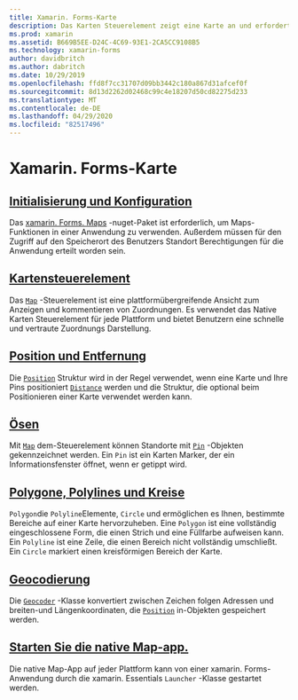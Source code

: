 ```yaml
---
title: Xamarin. Forms-Karte
description: Das Karten Steuerelement zeigt eine Karte an und erfordert das nuget-Paket xamarin. Forms. Maps.
ms.prod: xamarin
ms.assetid: B669B5EE-D24C-4C69-93E1-2CA5CC9108B5
ms.technology: xamarin-forms
author: davidbritch
ms.author: dabritch
ms.date: 10/29/2019
ms.openlocfilehash: ffd8f7cc31707d09bb3442c180a867d31afcef0f
ms.sourcegitcommit: 8d13d2262d02468c99c4e18207d50cd82275d233
ms.translationtype: MT
ms.contentlocale: de-DE
ms.lasthandoff: 04/29/2020
ms.locfileid: "82517496"
---
```

# <a name="xamarinforms-map"></a>Xamarin. Forms-Karte

## <a name="initialization-and-configuration"></a>[Initialisierung und Konfiguration](setup.md)

Das [xamarin. Forms. Maps](https://www.nuget.org/packages/Xamarin.Forms.Maps/) -nuget-Paket ist erforderlich, um Maps-Funktionen in einer Anwendung zu verwenden. Außerdem müssen für den Zugriff auf den Speicherort des Benutzers Standort Berechtigungen für die Anwendung erteilt worden sein.

## <a name="map-control"></a>[Kartensteuerelement](map.md)

Das [`Map`](xref:Xamarin.Forms.Maps.Map) -Steuerelement ist eine plattformübergreifende Ansicht zum Anzeigen und kommentieren von Zuordnungen. Es verwendet das Native Karten Steuerelement für jede Plattform und bietet Benutzern eine schnelle und vertraute Zuordnungs Darstellung.

## <a name="position-and-distance"></a>[Position und Entfernung](position-distance.md)

Die [`Position`](xref:Xamarin.Forms.Maps.Position) Struktur wird in der Regel verwendet, wenn eine Karte und Ihre Pins positioniert [`Distance`](xref:Xamarin.Forms.Maps.Distance) werden und die Struktur, die optional beim Positionieren einer Karte verwendet werden kann.

## <a name="pins"></a>[Ösen](pins.md)

Mit [`Map`](xref:Xamarin.Forms.Maps.Map) dem-Steuerelement können Standorte mit [`Pin`](xref:Xamarin.Forms.Maps.Pin) -Objekten gekennzeichnet werden. Ein `Pin` ist ein Karten Marker, der ein Informationsfenster öffnet, wenn er getippt wird.

## <a name="polygons-polylines-and-circles"></a>[Polygone, Polylines und Kreise](polygons.md)

`Polygon`die `Polyline`Elemente, `Circle` und ermöglichen es Ihnen, bestimmte Bereiche auf einer Karte hervorzuheben. Eine `Polygon` ist eine vollständig eingeschlossene Form, die einen Strich und eine Füllfarbe aufweisen kann. Ein `Polyline` ist eine Zeile, die einen Bereich nicht vollständig umschließt. Ein `Circle` markiert einen kreisförmigen Bereich der Karte.

## <a name="geocoding"></a>[Geocodierung](geocoder.md)

Die [`Geocoder`](xref:Xamarin.Forms.Maps.Geocoder) -Klasse konvertiert zwischen Zeichen folgen Adressen und breiten-und Längenkoordinaten, die [`Position`](xref:Xamarin.Forms.Maps.Position) in-Objekten gespeichert werden.

## <a name="launch-the-native-map-app"></a>[Starten Sie die native Map-app.](native-map-app.md)

Die native Map-App auf jeder Plattform kann von einer xamarin. Forms-Anwendung durch die xamarin. Essentials `Launcher` -Klasse gestartet werden.
